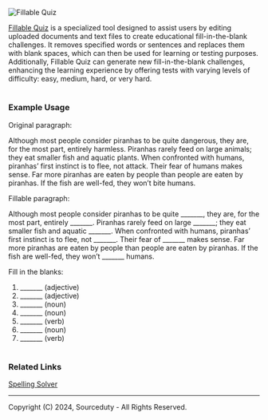 ![Fillable Quiz](https://github.com/sourceduty/Fillable_Quiz/assets/123030236/82d507b2-20b0-49bb-9a49-a969cfa8dfcf)

[Fillable Quiz](https://chat.openai.com/g/g-LCVcJoVTY-fillable-quiz) is a specialized tool designed to assist users by editing uploaded documents and text files to create educational fill-in-the-blank challenges. It removes specified words or sentences and replaces them with blank spaces, which can then be used for learning or testing purposes. Additionally, Fillable Quiz can generate new fill-in-the-blank challenges, enhancing the learning experience by offering tests with varying levels of difficulty: easy, medium, hard, or very hard.

#
### Example Usage

Original paragraph:

Although most people consider piranhas to be quite dangerous, they are, for the most part, entirely harmless. Piranhas rarely feed on large animals; they eat smaller fish and aquatic plants. When confronted with humans, piranhas’ first instinct is to flee, not attack. Their fear of humans makes sense. Far more piranhas are eaten by people than people are eaten by piranhas. If the fish are well-fed, they won’t bite humans.

Fillable paragraph:

Although most people consider piranhas to be quite _______, they are, for the most part, entirely _______. Piranhas rarely feed on large _______; they eat smaller fish and aquatic _______. When confronted with humans, piranhas’ first instinct is to flee, not _______. Their fear of _______ makes sense. Far more piranhas are eaten by people than people are eaten by piranhas. If the fish are well-fed, they won’t _______ humans.

Fill in the blanks:
1. _______ (adjective)
2. _______ (adjective)
3. _______ (noun)
4. _______ (noun)
5. _______ (verb)
6. _______ (noun)
7. _______ (verb)

#
### Related Links

[Spelling Solver](https://github.com/sourceduty/Spelling_Solver)

***
Copyright (C) 2024, Sourceduty - All Rights Reserved.
